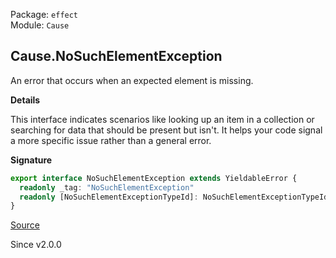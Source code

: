 Package: `effect`<br />
Module: `Cause`<br />

## Cause.NoSuchElementException

An error that occurs when an expected element is missing.

**Details**

This interface indicates scenarios like looking up an item in a collection
or searching for data that should be present but isn't. It helps your code
signal a more specific issue rather than a general error.

**Signature**

```ts
export interface NoSuchElementException extends YieldableError {
  readonly _tag: "NoSuchElementException"
  readonly [NoSuchElementExceptionTypeId]: NoSuchElementExceptionTypeId
}
```

[Source](https://github.com/Effect-TS/effect/tree/main/packages/effect/src/Cause.ts#L390)

Since v2.0.0